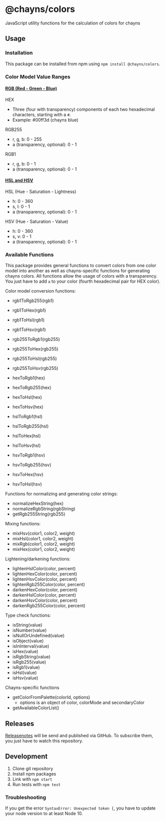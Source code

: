 # @chayns/colors
JavaScript utility functions for the calculation of colors for chayns

## Usage

### Installation
This package can be installed from npm using ``npm install @chayns/colors``.

### Color Model Value Ranges

#### [RGB (Red - Green - Blue)](https://en.wikipedia.org/wiki/RGB_color_model)
HEX
- Three (four with transparency) components of each two hexadecimal characters, starting with a ``#``.
- Example: #00ff3d (chayns blue)

RGB255
- r, g, b: 0 - 255
- a (transparency, optional): 0 - 1

RGB1
- r, g, b: 0 - 1
- a (transparency, optional): 0 - 1

#### [HSL and HSV](https://en.wikipedia.org/wiki/HSL_and_HSV)
HSL (Hue - Saturation - Lightness)
- h: 0 - 360
- s, l: 0 - 1
- a (transparency, optional): 0 - 1

HSV (Hue - Saturation - Value)
- h: 0 - 360
- s, v: 0 - 1
- a (transparency, optional): 0 - 1

### Available Functions
This package provides general functions to convert colors from one color model into another as well as chayns-specific functions for generating chayns colors.
All functions allow the usage of colors with a transparency. You just have to add ``a`` to your color (fourth hexadecimal pair for HEX color).

Color model conversion functions:
- rgb1ToRgb255(rgb1)
- rgb1ToHex(rgb1)
- rgb1ToHsl(rgb1)
- rgb1ToHsv(rgb1)


- rgb255ToRgb1(rgb255)
- rgb255ToHex(rgb255)
- rgb255ToHsl(rgb255)
- rgb255ToHsv(rgb255)


- hexToRgb1(hex)
- hexToRgb255(hex)
- hexToHsl(hex)
- hexToHsv(hex)


- hslToRgb1(hsl)
- hslToRgb255(hsl)
- hslToHex(hsl)
- hslToHsv(hsl)


- hsvToRgb1(hsv)
- hsvToRgb255(hsv)
- hsvToHex(hsv)
- hsvToHsl(hsv)

Functions for normalizing and generating color strings:
- normalizeHexString(hex)
- normalizeRgbString(rgbString)
- getRgb255String(rgb255)

Mixing functions:
- mixHsv(color1, color2, weight)
- mixHsl(color1, color2, weight)
- mixRgb(color1, color2, weight)
- mixHex(color1, color2, weight)

Lightening/darkening functions:
- lightenHslColor(color, percent)
- lightenHexColor(color, percent)
- lightenHsvColor(color, percent)
- lightenRgb255Color(color, percent)
- darkenHexColor(color, percent)
- darkenHslColor(color, percent)
- darkenHsvColor(color, percent)
- darkenRgb255Color(color, percent)

Type check functions:
- isString(value)
- isNumber(value)
- isNullOrUndefined(value)
- isObject(value)
- isInInterval(value)
- isHex(value)
- isRgbString(value)
- isRgb255(value)
- isRgb1(value)
- isHsl(value)
- isHsv(value)

Chayns-specific functions
- getColorFromPalette(colorId, options)
    - options is an object of color, colorMode and secondaryColor
- getAvailableColorList()

## Releases
[Releasenotes](https://github.com/TobitSoftware/chayns-colors/releases) will be send and published via GitHub. To subscribe them, you just have to watch this repository.

## Development
1. Clone git repository
2. Install npm packages
3. Link with ``npm start``
4. Run tests with ``npm test``

### Troubleshooting
If you get the error ``SyntaxError: Unexpected token {``, you have to update your node version to at least Node 10.
